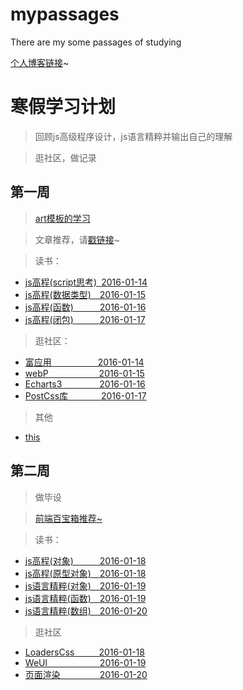 # mypassages
There are my some passages of studying

[个人博客链接](http://blog.sina.com.cn/s/articlelist_2980845663_0_1.html)~



# 寒假学习计划 #
> 回顾js高级程序设计，js语言精粹并输出自己的理解

> 逛社区，做记录

## 第一周 ##

> [art模板的学习](https://github.com/Anjing1993/mypassages/blob/master/js/art%E6%A8%A1%E6%9D%BF2016-01-17.md)

> 文章推荐，请[戳链接](http://mp.weixin.qq.com/s?__biz=MzAxODE2MjM1MA==&mid=401657042&idx=1&sn=c06773e257b3ae662f8389b32cbbcebc&scene=2&srcid=0115bRdbpWzsFYbPsPAu1JHn&from=timeline&isappinstalled=0#wechat_redirect)~

> 读书：

- [js高程(script思考)&ensp;2016-01-14](https://github.com/Anjing1993/mypassages/blob/master/%E8%AF%BB%E4%B9%A6/js%E9%AB%98%E7%A8%8B(script)2016-01-14.md)
- [js高程(数据类型)&ensp;&ensp;2016-01-15](https://github.com/Anjing1993/mypassages/blob/master/%E8%AF%BB%E4%B9%A6/js%E9%AB%98%E7%A8%8B(%E6%95%B0%E6%8D%AE%E7%B1%BB%E5%9E%8B)2016-01-15.md)
- [js高程(函数)&ensp;&ensp;&ensp;&ensp;&ensp;&ensp;2016-01-16](https://github.com/Anjing1993/mypassages/blob/master/%E8%AF%BB%E4%B9%A6/js%E9%AB%98%E7%A8%8B(%E5%87%BD%E6%95%B0)2016-01-16.md)
- [js高程(闭包)&ensp;&ensp;&ensp;&ensp;&ensp;&ensp;2016-01-17](https://github.com/Anjing1993/mypassages/blob/master/%E8%AF%BB%E4%B9%A6/js%E9%AB%98%E7%A8%8B(%E9%97%AD%E5%8C%85)2016-01-17.md)

> 逛社区：

- [富应用 &ensp;&ensp;&ensp;&ensp;&ensp;&ensp;&ensp;&ensp;&ensp;&ensp;2016-01-14](https://github.com/Anjing1993/mypassages/blob/master/%E9%80%9B%E7%A4%BE%E5%8C%BA/rich-client2016-01-14.md)
- [webP &ensp;&ensp;&ensp;&ensp;&ensp;&ensp;&ensp;&ensp;&ensp;&ensp;&ensp;2016-01-15](https://github.com/Anjing1993/mypassages/blob/master/%E9%80%9B%E7%A4%BE%E5%8C%BA/webp2016-01-15.md)
- [Echarts3 &ensp;&ensp;&ensp;&ensp;&ensp;&ensp;&ensp;&ensp;2016-01-16](https://github.com/Anjing1993/mypassages/blob/master/%E9%80%9B%E7%A4%BE%E5%8C%BA/Echarts2016-01-16.md)
- [PostCss库 &ensp;&ensp;&ensp;&ensp;&ensp;&ensp;&ensp;2016-01-17](https://github.com/Anjing1993/mypassages/blob/master/%E9%80%9B%E7%A4%BE%E5%8C%BA/PostCss2016-01-17.md)

> 其他

- [this](https://github.com/Anjing1993/mypassages/blob/master/js/about-this2016-01-16.md)

## 第二周 ##
> 做毕设

> [前端百宝箱推荐~](https://github.com/nieweidong/fetool)

> 读书：

- [js高程(对象)&ensp;&ensp;&ensp;&ensp;&ensp;&ensp;2016-01-18 ](https://github.com/Anjing1993/mypassages/blob/master/%E8%AF%BB%E4%B9%A6/js%E9%AB%98%E7%A8%8B(%E5%AF%B9%E8%B1%A1)2016-01-18.md)
- [js高程(原型对象)&ensp;&ensp;2016-01-18](https://github.com/Anjing1993/mypassages/blob/master/%E8%AF%BB%E4%B9%A6/js%E9%AB%98%E7%A8%8B(%E5%8E%9F%E5%9E%8B%E5%AF%B9%E8%B1%A1)2016-01-18.md)
- [js语言精粹(对象)&ensp;&ensp;2016-01-19](https://github.com/Anjing1993/mypassages/blob/master/%E8%AF%BB%E4%B9%A6/js%E7%B2%BE%E7%B2%B9(%E5%AF%B9%E8%B1%A1)2016-01-19.md)
- [js语言精粹(函数)&ensp;&ensp;2016-01-19](https://github.com/Anjing1993/mypassages/blob/master/%E8%AF%BB%E4%B9%A6/js%E7%B2%BE%E7%B2%B9(%E5%87%BD%E6%95%B0)2016-01-19.md)
- [js语言精粹(数组)&ensp;&ensp;2016-01-20](https://github.com/Anjing1993/mypassages/blob/master/%E8%AF%BB%E4%B9%A6/js%E7%B2%BE%E7%B2%B9(%E6%95%B0%E7%BB%84)2016-01-20.md)




> 逛社区

- [LoadersCss &ensp;&ensp;&ensp;&ensp;&ensp;2016-01-18](https://github.com/Anjing1993/mypassages/blob/master/%E9%80%9B%E7%A4%BE%E5%8C%BA/LoadersCss2016-01-18.md)
- [WeUl&ensp;&ensp;&ensp;&ensp;&ensp;&ensp;&ensp;&ensp;&ensp;&ensp;&ensp;&ensp;2016-01-19](https://github.com/Anjing1993/mypassages/blob/master/%E9%80%9B%E7%A4%BE%E5%8C%BA/WeUl2016-01-19.md)
- [页面渲染&ensp;&ensp;&ensp;&ensp;&ensp;&ensp;&ensp;&ensp;&ensp;2016-01-20](https://github.com/Anjing1993/mypassages/blob/master/%E9%80%9B%E7%A4%BE%E5%8C%BA/%E7%BD%91%E9%A1%B5%E6%B8%B2%E6%9F%932016-01-20.md)


